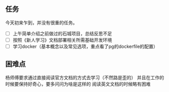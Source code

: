 ## 任务
今天初来乍到，并没有很重的任务。

- [ ] 上午简单介绍之前做过的石城项目，总结反思不足
- [ ] 按照《新人学习》文档部署相关所需基础开发环境
- [ ] 学习docker（基本概念以及常见选项，重点看了pg的dockerfile的配置）

## 困难点
杨师傅要求通过直接阅读官方文档的方式去学习（不然路是歪的）
并且在工作的时候要保持好奇心，要多问问为啥是这样的
阅读英文文档的时候略有困难
